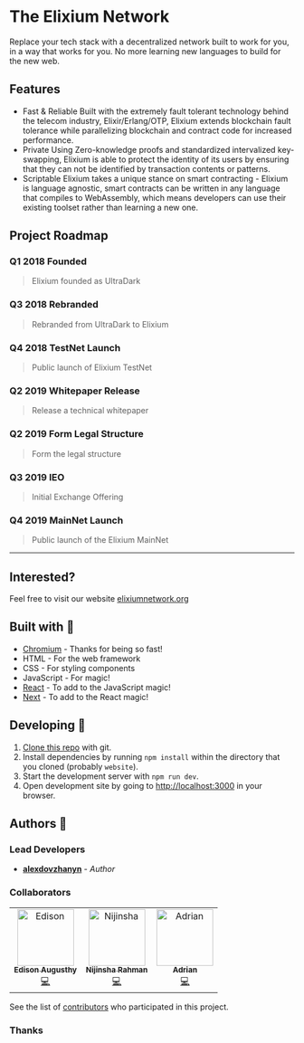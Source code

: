 # The Elixium Network

Replace your tech stack with a decentralized network built to work for you, in a way that works for you.
No more learning new languages to build for the new web.

## Features

- Fast & Reliable
    Built with the extremely fault tolerant technology behind the telecom industry, Elixir/Erlang/OTP,
    Elixium extends blockchain fault tolerance while parallelizing blockchain and contract code for increased performance.
- Private
    Using Zero-knowledge proofs and standardized intervalized key-swapping,
    Elixium is able to protect the identity of its users by ensuring that they can not be identified by transaction contents or patterns.
- Scriptable
    Elixium takes a unique stance on smart contracting - Elixium is language agnostic,
    smart contracts can be written in any language that compiles to WebAssembly, which means developers can use their existing toolset rather than learning a new one.

## Project Roadmap

### Q1 2018 Founded
> Elixium founded as UltraDark

### Q3 2018 Rebranded
> Rebranded from UltraDark to Elixium

### Q4 2018 TestNet Launch
> Public launch of Elixium TestNet

### Q2 2019 Whitepaper Release
> Release a technical whitepaper

### Q2 2019 Form Legal Structure
> Form the legal structure

### Q3 2019 IEO
> Initial Exchange Offering

### Q4 2019 MainNet Launch
> Public launch of the Elixium MainNet

----

## Interested?
Feel free to visit our website [elixiumnetwork.org](https://www.elixiumnetwork.org/)

## Built with 🔧

* [Chromium](https://github.com/chromium/chromium) - Thanks for being so fast!
* HTML - For the web framework
* CSS - For styling components
* JavaScript - For magic!
* [React](https://reactjs.org/) - To add to the JavaScript magic!
* [Next](https://nextjs.org/) - To add to the React magic!

## Developing 👷

1. [Clone this repo](https://help.github.com/en/articles/cloning-a-repository) with git.
1. Install dependencies by running `npm install` within the directory that you cloned (probably `website`).
1. Start the development server with `npm run dev`.
1. Open development site by going to [http://localhost:3000](http://localhost:3000) in your browser.

## Authors 🔮

### Lead Developers

* **[alexdovzhanyn](https://github.com/alexdovzhanyn)** - *Author*

### Collaborators

<table>
  <tr>
    <td align="center"><a href="https://github.com/edisonaugusthy"><img src="https://github.com/edisonaugusthy.png?size=100" width="100px;" alt="Edison"/><br /><sub><b>Edison Augusthy</b></sub></a><br /><a href="https://github.com/ElixiumNetwork/website/commits?author=edisonaugusthy" title="Code">💻</a></td>
    <td align="center"><a href="https://github.com/Nijinsha"><img src="https://github.com/Nijinsha.png?size=100" width="100px;" alt="Nijinsha"/><br /><sub><b>Nijinsha Rahman</b></sub></a><br /><a href="https://github.com/ElixiumNetwork/website/commits?author=Nijinsha" title="Code">💻</a></td>
    <td align="center"><a href="https://github.com/Adwirawien"><img src="https://github.com/Adwirawien.png?size=100" width="100px;" alt="Adrian"/><br /><sub><b>Adrian</b></sub></a><br /><a href="https://github.com/ElixiumNetwork/website/commits?author=AndrewBastin" title="Code">💻</a></td>
    
  </tr>
  
</table>

See the list of [contributors](https://github.com/ElixiumNetwork/website/graphs/contributors) who participated in this project.

### Thanks
